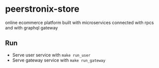 # peerstronix-store

online ecommerce platform built with microservices connected with rpcs and with graphql gateway

## Run

- Serve user service with `make run_user`
- Serve gateway service with `make run_gateway`
